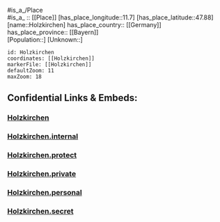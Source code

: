 ﻿---
location: [47.88,11.7] 
mapzoom: [7,12] 
mapmarker: city 
type: City
tags:
- geo/City


SpocWebEntityId: 31006
isDeleted: false
confidential: public

---
#is_a_/Place  
#is_a_ :: [[Place]] 
[has_place_longitude::11.7] 
[has_place_latitude::47.88] 
[name::Holzkirchen] 
has_place_country:: [[Germany]]  
has_place_province:: [[Bayern]]  
[Population::] 
[Unknown::] 


```leaflet
id: Holzkirchen
coordinates: [[Holzkirchen]] 
markerFile: [[Holzkirchen]] 
defaultZoom: 11 
maxZoom: 18
```


## Confidential Links & Embeds: 

### [Holzkirchen](/_public/Earth/Continent/Europe/Europe~Central/Germany/Germany~West/Bayern/counties~Bayern/Miesbach/cities~Miesbach/Holzkirchen.md) 

### [Holzkirchen.internal](/_internal/Earth/Continent/Europe/Europe~Central/Germany/Germany~West/Bayern/counties~Bayern/Miesbach/cities~Miesbach/Holzkirchen.internal.md) 

### [Holzkirchen.protect](/_protect/Earth/Continent/Europe/Europe~Central/Germany/Germany~West/Bayern/counties~Bayern/Miesbach/cities~Miesbach/Holzkirchen.protect.md) 

### [Holzkirchen.private](/_private/Earth/Continent/Europe/Europe~Central/Germany/Germany~West/Bayern/counties~Bayern/Miesbach/cities~Miesbach/Holzkirchen.private.md) 

### [Holzkirchen.personal](/_personal/Earth/Continent/Europe/Europe~Central/Germany/Germany~West/Bayern/counties~Bayern/Miesbach/cities~Miesbach/Holzkirchen.personal.md) 

### [Holzkirchen.secret](/_secret/Earth/Continent/Europe/Europe~Central/Germany/Germany~West/Bayern/counties~Bayern/Miesbach/cities~Miesbach/Holzkirchen.secret.md) 
